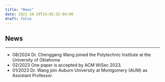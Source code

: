 ```yaml
---
title: "News"
date: 2021-10-29T14:05:32-04:00
draft: false
---
```


## News
-----------------------------------------
* 08/2024   Dr. Chenggang Wang joined the Polytechnic Institute at the University of Oklahoma
* 02/2023   One paper is accepted by ACM WiSec 2023.
* 01/2023   Dr. Wang join Auburn University at Montgomery (AUM) as Assistant Professor.
